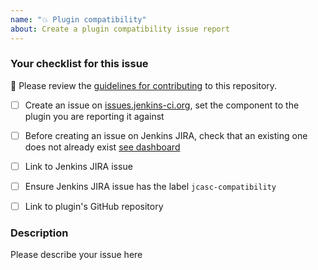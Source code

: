 ```yaml
---
name: "💥 Plugin compatibility"
about: Create a plugin compatibility issue report
---
```


### Your checklist for this issue

🚨 Please review the [guidelines for contributing](../blob/master/docs/CONTRIBUTING.md) to this repository.

- [ ] Create an issue on [issues.jenkins-ci.org](https://issues.jenkins-ci.org), set the component to the plugin you are reporting it against

- [ ] Before creating an issue on Jenkins JIRA, check that an existing one does not already exist [see dashboard](https://issues.jenkins.io/secure/Dashboard.jspa?selectPageId=18341)

- [ ] Link to Jenkins JIRA issue

- [ ] Ensure Jenkins JIRA issue has the label `jcasc-compatibility`

- [ ] Link to plugin's GitHub repository

<!--
Put an `x` into the [ ] to show you have filled the information below
Describe your issue below
-->

### Description

Please describe your issue here
